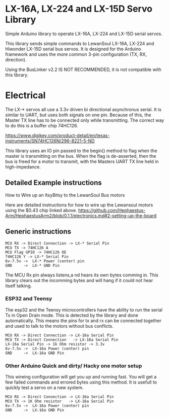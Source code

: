 # LX-16A, LX-224 and LX-15D Servo Library

Simple Arduino library to operate LX-16A, LX-224 and LX-15D serial servos.

This library sends simple commands to LewanSoul LX-16A, LX-224  and Hiwonder LX-15D serial bus servos.
It is designed for the Arduino framework and uses the more common 3-pin configuration (TX, RX, direction).

Using the BusLinker v2.2 IS NOT RECOMMENDED, it is not compatible with this library.

# Electrical

The LX-* servos all use a 3.3v driven bi directional asynchronus serial. It is similar to UART, but uses both signals on one pin. Because of this, the Master TX line has to be connected only while transmitting. The correct way to do this is a buffer chip 74HC126. 

https://www.digikey.com/product-detail/en/texas-instruments/SN74HC126N/296-8221-5-ND

This library uses an IO pin passed to the begin() method to flag when the master is transmitting on the bus. When the flag is de-asserted, then the bus is freed for a motor to transmit, with the Masters UART TX line held in high-impedance.

## Detailed Example instructions

How to Wire up an ItsyBitsy to the LewanSoul Bus motors

Here are detailed instructions for how to wire up the Lewansoul motors using the $0.43 chip linked above. https://github.com/Hephaestus-Arm/HephaestusArm2/blob/0.1.1/electronics.md#2-setting-up-the-board

## Generic instructions

```
MCU RX -> Direct Connection -> LX-* Serial Pin
MCU TX -> 74HC126 A   
MCU Flag GPIO -> 74HC126 OE
74HC126 Y -> LX-* Serial Pin
6v-7.5v ->  LX-* Power (center) pin
GND     ->  LX-* GND Pin
```

The MCU Rx pin always listens,a nd hears its own bytes comming in. This library clears out the incomming bytes and will hang if it could not hear itself talking. 

### ESP32 and Teensy

The esp32 and the Teensy microcontrollers have the ability to run the serial Tx in Open Drain mode. This is detected by the library and done automatically. This means the pins for tx and rx can be connected together and used to talk to the motors without bus conflicts. 

```
MCU RX -> Direct Connection -> LX-16a Serial Pin
MCU TX -> Direct Connection   -> LX-16a Serial Pin
LX-16a Serial Pin -> 1k Ohm resistor -> 3.3v
6v-7.5v ->  LX-16a Power (center) pin
GND     ->  LX-16a GND Pin
```
### Other Arduino Quick and dirty/ Hacky one motor setup

This wireing configuration will get you up and running fast. You will get a few failed commands and errored bytes using this method. It is usefull to quickly test a servo on a new system.  

```
MCU RX -> Direct Connection -> LX-16a Serial Pin
MCU TX -> 1K Ohm resistor   -> LX-16a Serial Pin
6v-7.5v ->  LX-16a Power (center) pin
GND     ->  LX-16a GND Pin
```

